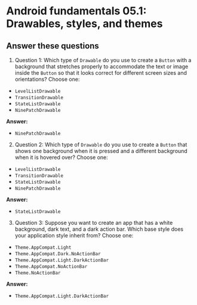 Android fundamentals 05.1: Drawables, styles, and themes
=======

Answer these questions
-----------

1. Question 1: Which type of `Drawable` do you use to create a `Button` with a background that stretches properly to accommodate the text or image inside the `Button` so that it looks correct for different screen sizes and orientations? Choose one:



* `LevelListDrawable`
* `TransitionDrawable`
* `StateListDrawable`
* `NinePatchDrawable`


**Answer:**
* `NinePatchDrawable`


2. Question 2: Which type of `Drawable` do you use to create a `Button` that shows one background when it is pressed and a different background when it is hovered over? Choose one:

* `LevelListDrawable`
* `TransitionDrawable`
* `StateListDrawable`
* `NinePatchDrawable`


**Answer:**
* `StateListDrawable`


3. Question 3: Suppose you want to create an app that has a white background, dark text, and a dark action bar. Which base style does your application style inherit from? Choose one:

* `Theme.AppCompat.Light`
* `Theme.AppCompat.Dark.NoActionBar`
* `Theme.AppCompat.Light.DarkActionBar`
* `Theme.AppCompat.NoActionBar`
* `Theme.NoActionBar`


**Answer:**
* `Theme.AppCompat.Light.DarkActionBar`

